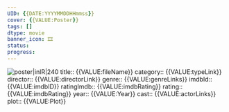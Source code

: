 ```yaml
---
UID: {{DATE:YYYYMMDDHHmmss}}
cover: {{VALUE:Poster}}
tags: [] 
dtype: movie
banner_icon: 🎞
status: 
progress: 
---
```


![poster|inlR|240]({{VALUE:Poster}})
title:: {{VALUE:fileName}}
category:: {{VALUE:typeLink}}
director:: {{VALUE:directorLink}}
genre:: {{VALUE:genreLinks}}
imdbId:: {{VALUE:imdbID}}
ratingImdb:: {{VALUE:imdbRating}}
rating:: {{VALUE:imdbRating}}
year:: {{VALUE:Year}}
cast:: {{VALUE:actorLinks}}
plot:: {{VALUE:Plot}}


